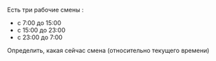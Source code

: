 Есть три рабочие смены :
- с 7:00 до 15:00
- с 15:00 до 23:00
- с 23:00 до 7:00

Определить, какая сейчас смена (относительно текущего времени)